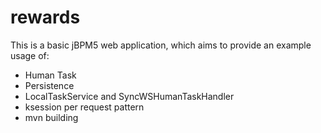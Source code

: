 rewards
=======

This is a basic jBPM5 web application, which aims to provide an example usage of:
- Human Task
- Persistence
- LocalTaskService and SyncWSHumanTaskHandler
- ksession per request pattern
- mvn building

